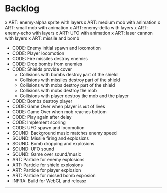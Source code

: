 # Backlog

x ART: enemy-alpha sprite with layers
x ART: medium mob with animation
x ART: small mob with animation
x ART: enemy-delta with layers
x ART: enemy-echo with layers
x ART: UFO with animation
x ART: laser cannon with layers
x ART: missile and bomb
* CODE: Enemy initial spawn and locomotion
* CODE: Player locomotion
* CODE: Fire missiles destroy enemies
* CODE: Drop bombs from enemies
* CODE: Shields provide cover
  - Collisions with bombs destroy part of the shield
  - Collisions with missiles destroy part of the shield
  - Collisions with mobs destroy part of the shield
  - Collisions with mobs destroy the mob
  - Collisions with player destroy the mob and the player
* CODE: Bombs destroy player
* CODE: Game Over when player is out of lives
* CODE: Game Over when mob reaches bottom
* CODE: Play again after delay
* CODE: Implement scoring
* CODE: UFO spawn and locomotion
* SOUND: Background music matches enemy speed
* SOUND: Missile firing and explosions
* SOUND: Bomb dropping and explosions
* SOUND: UFO sound
* SOUND: Game over sound/music
* ART: Particle for enemy explosions
* ART: Particle for shield explosions
* ART: Particle for player explosion
* ART: Particle for missed bomb explosion
* INFRA: Build for WebGL and release
---